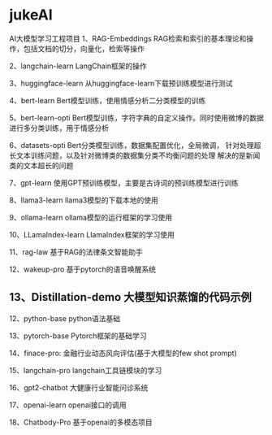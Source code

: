 # jukeAI
AI大模型学习工程项目
1、RAG-Embeddings
RAG检索和索引的基本理论和操作，包括文档的切分，向量化，检索等操作

2、langchain-learn
LangChain框架的操作

3、huggingface-learn
从huggingface-learn下载预训练模型进行测试

4、bert-learn
Bert模型训练，使用情感分析二分类模型的训练

5、bert-learn-opti
Bert模型训练，字符字典的自定义操作。同时使用微博的数据进行多分类训练，用于情感分析

6、datasets-opti
Bert分类模型训练，数据集配置优化，全局微调，
针对处理超长文本训练问题，以及针对微博类的数据集分类不均衡问题的处理
解决的是新闻类的文本超长的问题

7、gpt-learn
使用GPT预训练模型，主要是古诗词的预训练模型进行训练

8、llama3-learn
llama3模型的下载本地的使用

9、ollama-learn
ollama模型的运行框架的学习使用

10、LLamaIndex-learn
LlamaIndex框架的学习使用

11、rag-law
基于RAG的法律条文智能助手

12、wakeup-pro
基于pytorch的语音唤醒系统

13、Distillation-demo
大模型知识蒸馏的代码示例
---------------------------------

12、python-base
python语法基础

13、pytorch-base
Pytorch框架的基础学习

14、finace-pro:
金融行业动态风向评估(基于大模型的few shot prompt)

15、langchain-pro
langchain工具链模块的学习

16、gpt2-chatbot
大健康行业智能问诊系统

17、openai-learn
openai接口的调用

18、Chatbody-Pro
基于openai的多模态项目
